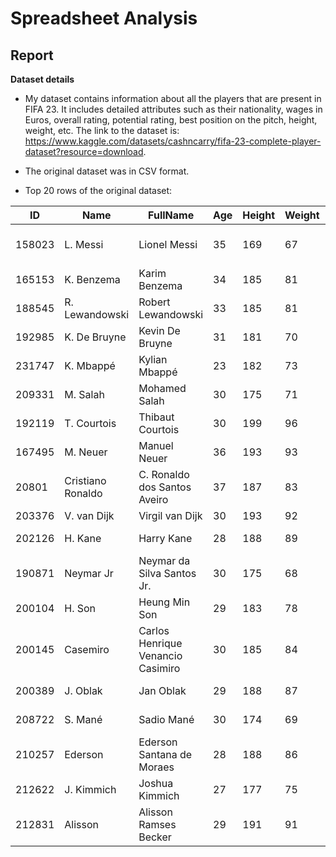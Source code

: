 # Spreadsheet Analysis
## Report

**Dataset details**
- My dataset contains information about all the players that are present in FIFA 23. It includes detailed attributes such as their nationality, wages in Euros, overall rating, potential rating, best position on the pitch, height, weight, etc. The link to the dataset is: https://www.kaggle.com/datasets/cashncarry/fifa-23-complete-player-dataset?resource=download. 

- The original dataset was in CSV format.

- Top 20 rows of the original dataset: 

|ID|Name|FullName|Age|Height|Weight|PhotoUrl|Nationality|Overall|Potential|Growth|TotalStats|BaseStats|Positions|BestPosition|Club|ValueEUR|WageEUR|ReleaseClause|ClubPosition|ContractUntil|ClubNumber|ClubJoined|OnLoad|NationalTeam|NationalPosition|NationalNumber|PreferredFoot|IntReputation|WeakFoot|SkillMoves|AttackingWorkRate|DefensiveWorkRate|PaceTotal|ShootingTotal|PassingTotal|DribblingTotal|DefendingTotal|PhysicalityTotal|Crossing|Finishing|HeadingAccuracy|ShortPassing|Volleys|Dribbling|Curve|FKAccuracy|LongPassing|BallControl|Acceleration|SprintSpeed|Agility|Reactions|Balance|ShotPower|Jumping|Stamina|Strength|LongShots|Aggression|Interceptions|Positioning|Vision|Penalties|Composure|Marking|StandingTackle|SlidingTackle|GKDiving|GKHandling|GKKicking|GKPositioning|GKReflexes|STRating|LWRating|LFRating|CFRating|RFRating|RWRating|CAMRating|LMRating|CMRating|RMRating|LWBRating|CDMRating|RWBRating|LBRating|CBRating|RBRating|GKRating|
|---|---|---|---|---|---|---|---|---|---|---|---|---|---|---|---|---|---|---|---|---|---|---|---|---|---|---|---|---|---|---|---|---|---|---|---|---|---|---|---|---|---|---|---|---|---|---|---|---|---|---|---|---|---|---|---|---|---|---|---|---|---|---|---|---|---|---|---|---|---|---|---|---|---|---|---|---|---|---|---|---|---|---|---|---|---|---|---|---|---|
|158023|L. Messi|Lionel Messi|35|169|67|https://cdn.sofifa.net/players/158/023/23_60.png|Argentina|91|91|0|2190|452|RW|CAM|Paris Saint-Germain|54000000|195000|99900000|RW|2023|30|2021|FALSE|Argentina|RW|10|Left|5|4|4|Low|Low|81|89|90|94|34|64|84|90|70|91|88|95|93|93|90|93|87|76|91|92|95|86|68|70|68|91|44|40|93|94|75|96|20|35|24|6|11|15|14|8|90|90|91|91|91|90|91|91|88|91|67|66|67|62|53|62|22|
|165153|K. Benzema|Karim Benzema|34|185|81|https://cdn.sofifa.net/players/165/153/23_60.png|France|91|91|0|2147|455|"CF|ST"|CF|Real Madrid CF|64000000|450000|131199999|CF|2023|9|2009|FALSE|France|ST|19|Right|4|4|4|Medium|Medium|80|88|83|87|39|78|75|92|90|89|88|87|82|73|76|91|79|80|78|92|72|87|79|82|82|80|63|39|92|89|84|90|43|24|18|13|11|5|5|7|91|87|89|89|89|87|91|89|84|89|67|67|67|63|58|63|21|
|188545|R. Lewandowski|Robert Lewandowski|33|185|81|https://cdn.sofifa.net/players/188/545/23_60.png|Poland|91|91|0|2205|458|ST|ST|FC Barcelona|84000000|420000|172200000|ST|2025|9|2022|FALSE|Poland|ST|9|Right|5|4|4|High|Medium|75|91|79|86|44|83|71|94|91|84|89|85|79|85|70|89|76|75|77|93|82|91|85|76|87|84|81|49|94|81|90|88|35|42|19|15|6|12|8|10|91|85|88|88|88|85|88|86|83|86|67|69|67|64|63|64|22|
|192985|K. De Bruyne|Kevin De Bruyne|31|181|70|https://cdn.sofifa.net/players/192/985/23_60.png|Belgium|91|91|0|2303|483|"CM|CAM"|CM|Manchester City|107500000|350000|198900000|CM|2025|17|2015|FALSE|Belgium|RF|7|Right|4|5|4|High|High|74|88|93|87|64|77|94|85|55|93|83|88|89|83|93|90|76|73|76|91|78|92|63|88|74|91|75|66|88|94|83|89|68|65|53|15|13|5|10|13|86|88|87|87|87|88|91|91|91|91|82|82|82|78|72|78|24|
|231747|K. Mbappé|Kylian Mbappé|23|182|73|https://cdn.sofifa.net/players/231/747/23_60.png|France|91|95|4|2177|470|"ST|LW"|ST|Paris Saint-Germain|190500000|230000|366700000|ST|2024|7|2018|FALSE|France|ST|10|Right|4|4|5|High|Low|97|89|80|92|36|76|78|93|72|85|83|93|80|69|71|91|97|97|93|93|81|88|77|87|76|82|64|38|92|83|80|88|26|34|32|13|5|7|11|6|92|90|90|90|90|90|92|92|84|92|70|66|70|66|57|66|21|
|209331|M. Salah|Mohamed Salah|30|175|71|https://cdn.sofifa.net/players/209/331/23_60.png|Egypt|90|90|0|2226|471|RW|RW|Liverpool|115500000|270000|213700000|RW|2023|11|2017|FALSE|Not in team|||Left|4|3|4|High|Medium|90|89|82|90|45|75|80|93|59|84|84|90|84|69|77|88|89|91|90|93|91|83|69|87|75|85|63|55|92|85|86|92|38|43|41|14|14|9|11|14|89|88|88|88|88|88|90|90|85|90|74|71|74|70|61|70|25|
|192119|T. Courtois|Thibaut Courtois|30|199|96|https://cdn.sofifa.net/players/192/119/23_60.png|Belgium|90|91|1|1334|473|GK|GK|Real Madrid CF|90000000|250000|191300000|GK|2026|1|2018|FALSE|Belgium|GK|1|Left|4|3|1|Medium|Medium|84|89|75|90|46|89|14|14|13|33|12|13|19|20|35|23|42|52|63|84|45|56|68|38|70|17|23|15|13|44|27|66|20|18|16|84|89|75|89|90|34|29|31|31|31|29|35|34|35|34|32|34|32|32|32|32|90|
|167495|M. Neuer|Manuel Neuer|36|193|93|https://cdn.sofifa.net/players/167/495/23_60.png|Germany|90|90|0|1535|501|GK|GK|FC Bayern München|13500000|72000|22300000|GK|2024|1|2011|FALSE|Germany|GK|1|Right|5|4|1|Medium|Medium|87|88|91|88|56|91|15|13|25|60|11|30|14|11|68|46|54|60|51|87|35|68|77|43|80|16|29|30|12|70|47|70|17|10|11|87|88|91|91|88|43|40|43|43|43|40|50|47|53|47|39|46|39|38|37|38|90|
|20801|Cristiano Ronaldo|C. Ronaldo dos Santos Aveiro|37|187|83|https://cdn.sofifa.net/players/020/801/23_60.png|Portugal|90|90|0|2159|445|ST|ST|Manchester United|41000000|220000|77900000|SUB|2023|7|2021|FALSE|Portugal|ST|7|Right|5|4|5|High|Low|81|92|78|85|34|75|80|93|90|80|86|85|81|79|75|88|79|83|77|94|67|93|95|76|77|90|63|29|95|76|90|95|24|32|24|7|11|15|14|11|90|86|88|88|88|86|88|87|81|87|65|62|65|61|56|61|23|
|203376|V. van Dijk|Virgil van Dijk|30|193|92|https://cdn.sofifa.net/players/203/376/23_60.png|Netherlands|90|90|0|2117|461|CB|CB|Liverpool|98000000|230000|181300000|CB|2025|4|2018|FALSE|Netherlands|CB|4|Right|4|3|2|Medium|High|81|60|71|72|91|86|53|52|87|79|45|70|60|70|86|76|68|91|61|89|53|81|88|74|93|64|85|90|47|65|62|90|92|92|86|13|10|13|11|11|74|68|70|70|70|68|73|73|79|73|83|88|83|85|90|85|23|
|202126|H. Kane|Harry Kane|28|188|89|https://cdn.sofifa.net/players/202/126/23_60.png|England|89|89|0|2193|453|ST|ST|Tottenham Hotspur|105500000|240000|200500000|ST|2024|10|2010|FALSE|England|ST|9|Right|4|5|3|High|High|68|91|83|82|47|82|80|93|85|84|87|83|82|65|85|84|67|69|68|92|71|92|79|83|83|86|80|44|94|87|92|92|50|36|38|8|10|11|14|11|89|84|86|86|86|84|88|86|84|86|69|71|69|66|64|66|23|
|190871|Neymar Jr|Neymar da Silva Santos Jr.|30|175|68|https://cdn.sofifa.net/players/190/871/23_60.png|Brazil|89|89|0|2157|446|LW|LW|Paris Saint-Germain|99500000|200000|184100000|LW|2025|10|2017|FALSE|Not in team|||Right|5|5|5|High|Medium|87|83|85|93|37|61|84|83|63|85|86|95|88|87|81|94|88|86|93|88|82|79|62|79|52|81|63|37|86|89|91|93|35|32|29|9|9|15|15|11|85|88|88|88|88|88|89|89|85|89|69|66|69|64|53|64|23|
|200104|H. Son|Heung Min Son|29|183|78|https://cdn.sofifa.net/players/200/104/23_60.png|Korea Republic|89|89|0|2141|456|"LW|LM"|LW|Tottenham Hotspur|101000000|240000|191900000|LW|2025|7|2015|FALSE|Not in team|||Right|4|5|4|High|Medium|88|89|82|86|42|69|83|91|68|84|79|87|85|74|74|84|85|90|85|91|76|88|60|88|64|89|62|39|91|84|73|89|47|34|33|11|13|13|6|10|88|87|87|87|87|87|89|89|83|89|71|67|71|67|57|67|22|
|200145|Casemiro|Carlos Henrique Venancio Casimiro|30|185|84|https://cdn.sofifa.net/players/200/145/23_60.png|Brazil|89|89|0|2209|460|CDM|CDM|Manchester United|86000000|240000|163400000|SUB|2026|18|2022|FALSE|Not in team|||Right|3|3|2|Medium|High|63|73|75|72|87|90|58|64|79|84|62|67|62|74|83|78|60|66|61|87|66|88|85|90|90|81|91|88|75|75|66|84|87|88|87|13|14|16|12|12|78|71|75|75|75|71|78|76|84|76|83|89|83|84|89|84|24|
|200389|J. Oblak|Jan Oblak|29|188|87|https://cdn.sofifa.net/players/200/389/23_60.png|Slovenia|89|91|2|1402|479|GK|GK|Atlético de Madrid|85500000|100000|181700000|GK|2023|13|2014|FALSE|Not in team|||Right|5|3|1|Medium|Medium|86|90|78|89|49|87|13|11|15|43|13|12|13|14|40|30|43|58|65|87|49|59|77|41|78|12|34|21|11|65|11|68|27|12|18|86|90|78|87|89|36|32|34|34|34|32|41|37|41|37|35|40|35|35|36|35|90|
|208722|S. Mané|Sadio Mané|30|174|69|https://cdn.sofifa.net/players/208/722/23_60.png|Senegal|89|89|0|2188|462|"LM|CF"|LM|FC Bayern München|99500000|145000|164200000|ST|2025|17|2022|FALSE|Not in team|||Right|4|4|4|High|Medium|90|83|80|88|44|77|78|86|84|84|75|88|77|64|71|86|91|90|93|91|88|83|87|85|72|78|75|35|90|84|75|84|42|42|38|10|10|15|7|14|89|86|87|87|87|86|89|89|82|89|71|68|71|68|62|68|22|
|210257|Ederson|Ederson Santana de Moraes|28|188|86|https://cdn.sofifa.net/players/210/257/23_60.png|Brazil|89|91|2|1583|502|GK|GK|Manchester City|88000000|210000|169400000|GK|2026|31|2017|FALSE|Not in team|||Left|3|3|1|Medium|Medium|87|82|93|88|64|88|20|14|14|61|18|23|15|20|66|40|64|63|60|88|48|70|66|41|78|18|38|27|20|70|51|70|29|15|8|87|82|93|88|88|43|41|43|43|43|41|50|47|52|47|40|47|40|39|38|39|90|
|212622|J. Kimmich|Joshua Kimmich|27|177|75|https://cdn.sofifa.net/players/212/622/23_60.png|Germany|89|90|1|2283|473|"CDM|RB"|CDM|FC Bayern München|105500000|130000|182000000|CDM|2025|6|2015|FALSE|Germany|CDM|6|Right|4|4|3|High|Medium|68|72|87|84|83|79|91|68|72|87|69|82|85|69|90|85|77|60|84|88|84|78|79|94|68|83|89|84|80|85|44|85|85|85|78|8|15|7|15|15|80|81|80|80|80|81|85|86|89|86|87|89|87|86|84|86|24|
|212831|Alisson|Alisson Ramses Becker|29|191|91|https://cdn.sofifa.net/players/212/831/23_60.png|Brazil|89|90|1|1437|489|GK|GK|Liverpool|79000000|190000|152100000|GK|2027|1|2018|FALSE|Not in team|||Right|3|3|1|Medium|Medium|86|85|85|89|54|90|17|13|29|60|20|27|19|18|58|40|58|49|40|87|37|64|52|32|78|14|27|11|13|66|23|68|15|19|16|86|85|85|90|89|42|38|41|41|41|38|48|45|49|45|36|42|36|35|35|35|90|